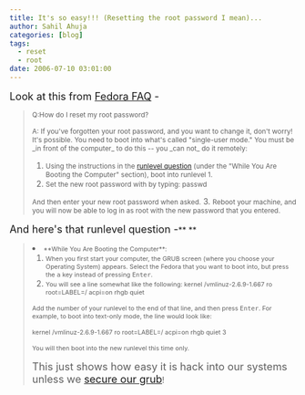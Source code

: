 ```yaml
---
title: It's so easy!!! (Resetting the root password I mean)...
author: Sahil Ahuja
categories: [blog]
tags:
  - reset
  - root
date: 2006-07-10 03:01:00
---
```


<span style="font-size:130%;">Look at this from  [Fedora FAQ](http://www.fedorafaq.org/basics/) -</span>
> <span style="font-size:85%;">Q:How do I reset my root password? </span>
> 
> <div><span style="font-size:85%;">A: If you've forgotten your root password, and you want to change it, don't worry!  It's possible. You need to boot into what's called "single-user  mode." You must be _in front of the computer_ to do this --  you _can not_ do it remotely: </span>
> 
> 
> 1.  <span style="font-size:85%;">Using the instructions in the [runlevel question](http://www.fedorafaq.org/basics/#runlevel) (under the "While You Are Booting the      Computer" section), boot into runlevel 1.</span>
> 2.  <span style="font-size:85%;">Set the new root password with by typing: </span><span style="font-size:85%;">passwd</span>
> 
> 
> <span style="font-size:85%;">And then enter your new root password when asked.</span>
> 3.  <span style="font-size:85%;">Reboot your machine, and you will now be able to log in as root with      the new password that you entered.</span>
> 
> </div>
<span style="font-size:130%;">And here's that runlevel question -</span>**
**
> <li><span style="font-size:78%;">**While You Are Booting the Computer**: </span>
> 
> 
> 1.  <span style="font-size:78%;">When you first start your computer, the GRUB screen (where you         choose your Operating System) appears. Select the Fedora that          you want to boot into, but press the <kbd>a</kbd> key instead of          pressing <kbd>Enter</kbd>.</span>
> 2.  <span style="font-size:78%;">You will see a line somewhat like the following: </span><span style="font-size:78%;">kernel /vmlinuz-2.6.9-1.667 ro            root=LABEL=/ acpi=on rhgb quiet</span>
> 
> 
> <span style="font-size:78%;">Add the number of your runlevel to the end of that line, and then           press <kbd>Enter</kbd>. For example, to boot into text-only mode,           the line would look like:</span>
> 
> 
> <span style="font-size:78%;">kernel /vmlinuz-2.6.9-1.667 ro           root=LABEL=/ acpi=on rhgb quiet 3</span>
> 
> <span style="font-size:78%;">You will then boot into the new runlevel this time only.</span></li>
<span style="font-size:130%;">This just shows how easy it is hack into our systems unless we [secure our grub](http://wiki.linuxquestions.org/wiki/Securing_GRUB)</span>!